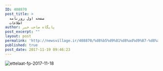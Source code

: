 ```yaml
---
ID: 408870
post_title: >
  صفحه اول روزنامه
  اطلاعات
author: پایگاه صاحب خبر
post_excerpt: ""
layout: post
permalink: 'http://newsvillage.ir/408870/%d8%b5%d9%81%d8%ad%d9%87-%d8%a7%d9%88%d9%84-%d8%b1%d9%88%d8%b2%d9%86%d8%a7%d9%85%d9%87-%d8%a7%d8%b7%d9%84%d8%a7%d8%b9%d8%a7%d8%aa-2/'
published: true
post_date: 2017-11-19 09:46:23
---
```

<img src="http://sahebkhabar.ir/download?f=2017/11/18/4/631239.jpg" alt="ettelaat-fp-2017-11-18">